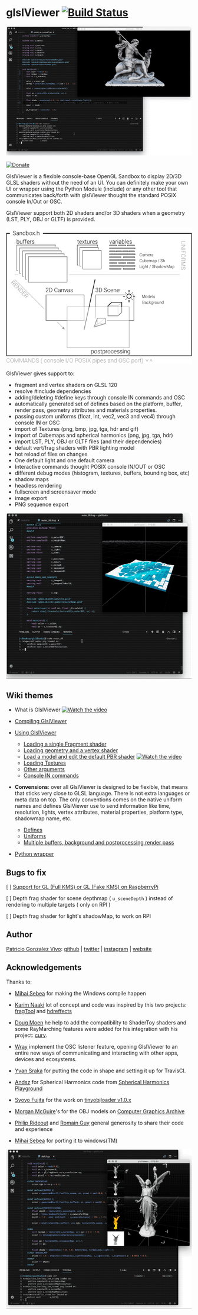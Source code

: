 # glslViewer [![Build Status](https://travis-ci.org/patriciogonzalezvivo/glslViewer.svg?branch=master)](https://travis-ci.org/patriciogonzalezvivo/glslViewer)

![](images/00.gif)

[![Donate](https://www.paypalobjects.com/en_US/i/btn/btn_donate_SM.gif)](https://www.paypal.com/cgi-bin/webscr?cmd=_s-xclick&hosted_button_id=4BQMKQJDQ9XH6)

GlslViewer is a flexible console-base OpenGL Sandbox to display 2D/3D GLSL shaders without the need of an UI. You can definitely make your own UI or wrapper using the Python Module (include) or any other tool that communicates back/forth with glslViewer thought the standard POSIX console In/Out or OSC.

GlslViewer support both 2D shaders and/or 3D shaders when a geometry (LST, PLY, OBJ or GLTF) is provided.

![](images/scene.png)

GlslViewer gives support to:

* fragment and vertex shaders on GLSL 120
* resolve #include dependencies
* adding/deleting #define keys through console IN commands and OSC
* automatically generated set of defines based on the platform, buffer, render pass, geometry attributes and materials properties.
* passing custom uniforms (float, int, vec2, vec3 and vec4) through console IN or OSC
* import of Textures (png, bmp, jpg, tga, hdr and gif)
* import of Cubemaps and spherical harmonics (png, jpg, tga, hdr)
* import LST, PLY, OBJ or GLTF files (and their dependencies)
* default vert/frag shaders with PBR lighting model
* hot reload of files on changes
* One default light and one default camera
* Interactive commands thought POSIX console IN/OUT or OSC
* different debug modes (histogram, textures, buffers, bounding box, etc)
* shadow maps
* headless rendering
* fullscreen and screensaver mode
* image export
* PNG sequence export

![](images/01.gif)

## Wiki themes

* What is GlslViewer [![Watch the video](https://img.youtube.com/vi/8qyFLgl0_FI/maxresdefault.jpg)](https://www.youtube.com/watch?v=8qyFLgl0_FI)
* [Compiling GlslViewer](https://github.com/patriciogonzalezvivo/glslViewer/wiki/Compiling-GlslViewer)
* [Using GlslViewer](https://github.com/patriciogonzalezvivo/glslViewer/wiki/Using-GlslViewer)
    * [Loading a single Fragment shader](https://github.com/patriciogonzalezvivo/glslViewer/wiki/Using-GlslViewer#1-loading-a-single-fragment-shader)
    * [Loading geometry and a vertex shader](https://github.com/patriciogonzalezvivo/glslViewer/wiki/Using-GlslViewer#2-loading-geometry-and-a-vertex-shader)
    * [Load a model and edit the default PBR shader](https://github.com/patriciogonzalezvivo/glslViewer/wiki/Using-GlslViewer#21-load-a-model-and-edit-the-default-pbr-shader) [![Watch the video](https://img.youtube.com/vi/okZ5dOrxgZ8/maxresdefault.jpg)](https://www.youtube.com/watch?v=okZ5dOrxgZ8)
    * [Loading Textures](https://github.com/patriciogonzalezvivo/glslViewer/wiki/Using-GlslViewer#3-loading-textures)
    * [Other arguments](https://github.com/patriciogonzalezvivo/glslViewer/wiki/Using-GlslViewer#4-other-arguments)
    * [Console IN commands](https://github.com/patriciogonzalezvivo/glslViewer/wiki/Using-GlslViewer#console-in-commands)

* **Convensions**: over all GlslViewer is designed to be flexible, that means that sticks very close to GLSL language. There is not extra languages or meta data on top. The only conventions comes on the native uniform names and defines GlslViewer use to send information like time, resolution, lights, vertex attributes, material properties, platform type, shadowmap name, etc. 
    * [Defines](https://github.com/patriciogonzalezvivo/glslViewer/wiki/GlslViewer-DEFINES)
    * [Uniforms](https://github.com/patriciogonzalezvivo/glslViewer/wiki/GlslViewer-UNIFORMS)
    * [Multiple buffers, background and postprocessing render pass](https://github.com/patriciogonzalezvivo/glslViewer/wiki/Multiple-render-passes-and-Buffers)
* [Python wrapper](https://github.com/patriciogonzalezvivo/glslViewer/wiki/Python-wrapper-for-GlslViewer)


## Bugs to fix

[ ] [Support for GL (Full KMS) or GL (Fake KMS) on RaspberryPi](https://github.com/patriciogonzalezvivo/glslViewer/issues/135)

[ ] Depth frag shader for scene depthmap  ( `u_sceneDepth` ) instead of rendering to multiple targets ( only on RPI )

[ ] Depth frag shader for light's shadowMap, to work on RPI


## Author

[Patricio Gonzalez Vivo](https://twitter.com/patriciogv): [github](https://github.com/patriciogonzalezvivo) | [twitter](https://twitter.com/patriciogv) | [instagram](https://www.instagram.com/patriciogonzalezvivo/) | [website](http://patricio.io)


## Acknowledgements

Thanks to:

* [Mihai Sebea](https://twitter.com/mihai_sebea) for making the Windows compile happen

* [Karim Naaki](http://karim.naaji.fr/) lot of concept and code was inspired by this two projects: [fragTool](https://github.com/karimnaaji/fragtool) and [hdreffects](https://github.com/karimnaaji/hdreffects)

* [Doug Moen](https://github.com/doug-moen) he help to add the compatibility to ShaderToy shaders and some RayMarching features were added for his integration with his project: [curv](https://github.com/doug-moen/curv).

* [Wray](https://twitter.com/wraybowling) implement the OSC listener feature, opening GlslViewer to an entire new ways of communicating and interacting with other apps, devices and ecosystems.

* [Yvan Sraka](https://github.com/yvan-sraka) for putting the code in shape and setting it up for TravisCI.

* [Andsz](http://andsz.de/) for Spherical Harmonics code from [Spherical Harmonics Playground](https://github.com/ands/spherical_harmonics_playground/)

* [Syoyo Fujita](syoyo.wordpress.com) for the work on [tinyobjloader v1.0.x](https://github.com/syoyo/tinyobjloader)

* [Morgan McGuire](https://casual-effects.com)'s for the OBJ models on [Computer Graphics Archive](https://casual-effects.com/data)

* [Philip Rideout](http://prideout.net/) and [Romain Guy](http://www.curious-creature.com/) general generosity to share their code and experience

* [Mihai Sebea](https://codepatcher.wordpress.com) for porting it to windows(TM) 

![](images/dof.gif)